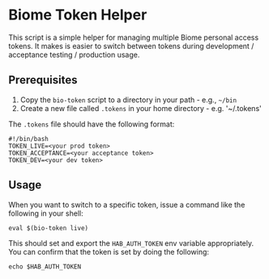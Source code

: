 # Biome Token Helper

This script is a simple helper for managing multiple Biome personal access tokens.
It makes is easier to switch between tokens during development / acceptance testing / production usage.

## Prerequisites

1. Copy the `bio-token` script to a directory in your path - e.g., `~/bin`
2. Create a new file called `.tokens` in your home directory - e.g. '~/.tokens'

The `.tokens` file should have the following format:

```shell
#!/bin/bash
TOKEN_LIVE=<your prod token>
TOKEN_ACCEPTANCE=<your acceptance token>
TOKEN_DEV=<your dev token>
```

## Usage

When you want to switch to a specific token, issue a command like the following in your shell:

```shell
eval $(bio-token live)
```

This should set and export the `HAB_AUTH_TOKEN` env variable appropriately.  You can confirm that the token is set by doing the following:

```shell
echo $HAB_AUTH_TOKEN
```
